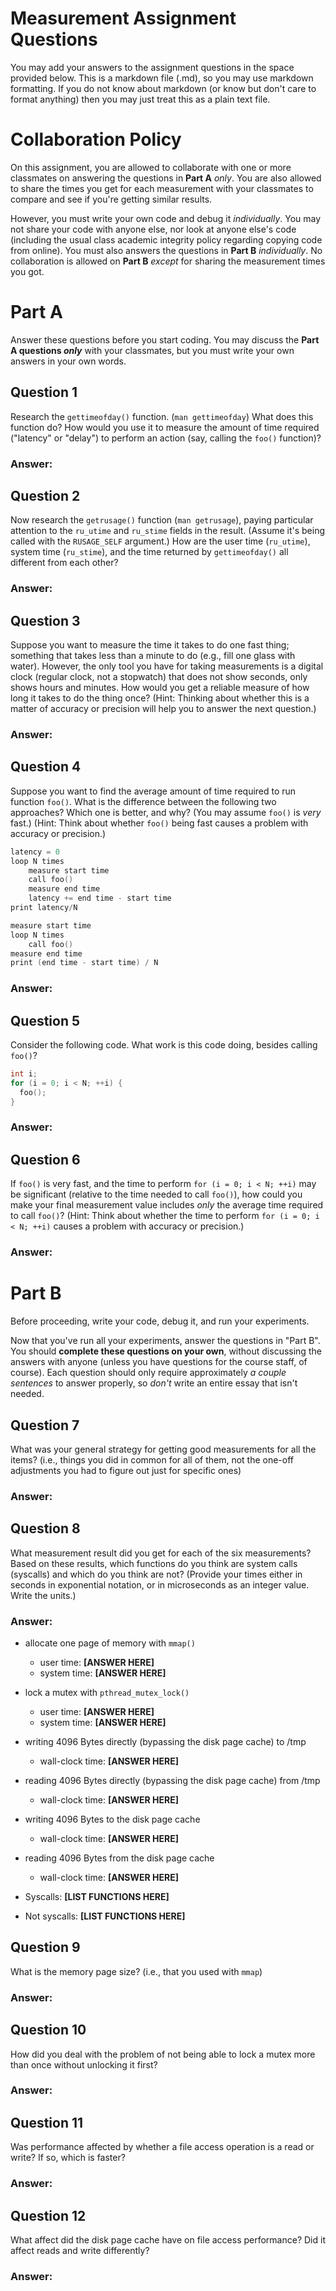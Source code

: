 # Measurement Assignment Questions
You may add your answers to the assignment questions in the space provided
below.  This is a markdown file (.md), so you may use markdown formatting. If
you do not know about markdown (or know but don't care to format anything) then
you may just treat this as a plain text file.

# Collaboration Policy
On this assignment, you are allowed to collaborate with one or more classmates
on answering the questions in **Part A** _only_.  You are also allowed to share
the times you get for each measurement with your classmates to compare and see
if you're getting similar results.

However, you must write your own code and debug it _individually_.  You may not
share your code with anyone else, nor look at anyone else's code (including the
usual class academic integrity policy regarding copying code from online).  You
must also answers the questions in **Part B** _individually_.  No collaboration
is allowed on **Part B** _except_ for sharing the measurement times you got.


# Part A
Answer these questions before you start coding.  You may discuss the **Part A
questions _only_** with your classmates, but you must write your own answers
in your own words.


## Question 1
Research the `gettimeofday()` function.  (`man gettimeofday`)  What does this
function do?  How would you use it to measure the amount of time required
("latency" or "delay") to perform an action (say, calling the `foo()` function)?

### Answer:


## Question 2
Now research the `getrusage()` function (`man getrusage`), paying particular
attention to the `ru_utime` and `ru_stime` fields in the result.  (Assume it's
being called with the `RUSAGE_SELF` argument.)  How are the user time
(`ru_utime`), system time (`ru_stime`), and the time returned by
`gettimeofday()` all different from each other?

### Answer:


## Question 3
Suppose you want to measure the time it takes to do one fast thing; something
that takes less than a minute to do (e.g., fill one glass with water).  However,
the only tool you have for taking measurements is a digital clock (regular
clock, not a stopwatch) that does not show seconds, only shows hours and
minutes.  How would you get a reliable measure of how long it takes to do the
thing once?  (Hint: Thinking about whether this is a matter of accuracy or
precision will help you to answer the next question.)

### Answer:


## Question 4
Suppose you want to find the average amount of time required to run function
`foo()`.  What is the difference between the following two approaches?  Which
one is better, and why?  (You may assume `foo()` is _very_ fast.)
(Hint: Think about whether `foo()` being fast causes a problem with accuracy
or precision.)

```c
latency = 0
loop N times
    measure start time
    call foo()
    measure end time
    latency += end time - start time
print latency/N
```

```c
measure start time
loop N times
    call foo()
measure end time
print (end time - start time) / N
```

### Answer:


## Question 5
Consider the following code.  What work is this code doing, besides calling
`foo()`?

```c
int i;
for (i = 0; i < N; ++i) {
  foo();
}
```

### Answer:


## Question 6
If `foo()` is very fast, and the time to perform `for (i = 0; i < N; ++i)` may
be significant (relative to the time needed to call `foo()`), how could you make
your final measurement value includes *only* the average time required to call
`foo()`?  (Hint: Think about whether the time to perform
`for (i = 0; i < N; ++i)` causes a problem with accuracy or precision.)

### Answer:


# Part B
Before proceeding, write your code, debug it, and run your experiments.

Now that you've run all your experiments, answer the questions in "Part B".
You should **complete these questions on your own**, without discussing the
answers with anyone (unless you have questions for the course staff, of course).
Each question should only require approximately _a couple sentences_ to answer
properly, so _don't_ write an entire essay that isn't needed.


## Question 7
What was your general strategy for getting good measurements for all the
items?  (i.e., things you did in common for all of them, not the one-off
adjustments you had to figure out just for specific ones)

### Answer:


## Question 8
What measurement result did you get for each of the six measurements?  Based on
these results, which functions do you think are system calls (syscalls) and
which do you think are not?  (Provide your times either in seconds in
exponential notation, or in microseconds as an integer value.  Write the units.)

### Answer:

* allocate one page of memory with `mmap()`
  * user time:       **[ANSWER HERE]**
  * system time:     **[ANSWER HERE]**

* lock a mutex with `pthread_mutex_lock()`
  * user time:       **[ANSWER HERE]**
  * system time:     **[ANSWER HERE]**

* writing 4096 Bytes directly (bypassing the disk page cache) to /tmp
  * wall-clock time: **[ANSWER HERE]**

* reading 4096 Bytes directly (bypassing the disk page cache) from /tmp
  * wall-clock time: **[ANSWER HERE]**

* writing 4096 Bytes to the disk page cache
  * wall-clock time: **[ANSWER HERE]**

* reading 4096 Bytes from the disk page cache
  * wall-clock time: **[ANSWER HERE]**

* Syscalls:     **[LIST FUNCTIONS HERE]**
* Not syscalls: **[LIST FUNCTIONS HERE]**


## Question 9
What is the memory page size?  (i.e., that you used with `mmap`)

### Answer:


## Question 10
How did you deal with the problem of not being able to lock a mutex
more than once without unlocking it first?

### Answer:


## Question 11
Was performance affected by whether a file access operation is a read or write?
If so, which is faster?

### Answer:


## Question 12
What affect did the disk page cache have on file access performance?  Did it
affect reads and write differently?

### Answer:
